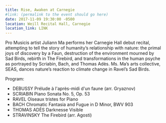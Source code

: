 ```yaml
---
title: Rise, Awaken at Carnegie
#link: (permalink to the event should go here)
date: 2017-11-09 19:30:00 -0500
location: Weill Recital Hall, Carnegie
location_link: LINK
---
```


Pro Musicis artist Juliann Ma performs her Carnegie Hall debut recital, attempting to tell the story of humanity’s relationship with nature: the primal joys of discovery by a Faun, destruction of the environment mourned by Sad Birds, rebirth in The Firebird, and transformations in the human psyche as portrayed by Scriabin, Bach, and Thomas Adès. Ms. Ma’s arts collective, SEAS, dances nature’s reaction to climate change in Ravel’s Sad Birds.

Program:
- DEBUSSY Prélude à l'après-midi d'un faune (arr. Gryaznov)
- SCRIABIN Piano Sonata No. 5, Op. 53
- RAVEL Oiseaux tristes for Piano
- BACH Chromatic Fantasia and Fugue in D Minor, BWV 903
- THOMAS ADÈS Darknesse Visible
- STRAVINSKY The Firebird (arr. Agosti)
